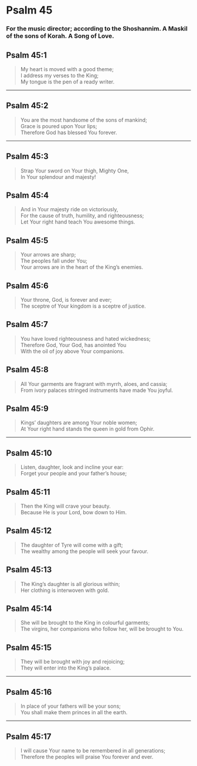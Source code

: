 # Psalm 45

### For the music director; according to the Shoshannim. A Maskil of the sons of Korah. A Song of Love.

## Psalm 45:1

> My heart is moved with a good theme;  
> I address my verses to the King;  
> My tongue is the pen of a ready writer.

---

## Psalm 45:2

> You are the most handsome of the sons of mankind;  
> Grace is poured upon Your lips;  
> Therefore God has blessed You forever.

---

## Psalm 45:3

> Strap Your sword on Your thigh, Mighty One,  
> In Your splendour and majesty!

## Psalm 45:4

> And in Your majesty ride on victoriously,  
> For the cause of truth, humility, and righteousness;  
> Let Your right hand teach You awesome things.

## Psalm 45:5

> Your arrows are sharp;  
> The peoples fall under You;  
> Your arrows are in the heart of the King’s enemies.

## Psalm 45:6

> Your throne, God, is forever and ever;  
> The sceptre of Your kingdom is a sceptre of justice.

## Psalm 45:7

> You have loved righteousness and hated wickedness;  
> Therefore God, Your God, has anointed You  
> With the oil of joy above Your companions.

## Psalm 45:8

> All Your garments are fragrant with myrrh, aloes, and cassia;  
> From ivory palaces stringed instruments have made You joyful.

## Psalm 45:9

> Kings’ daughters are among Your noble women;  
> At Your right hand stands the queen in gold from Ophir.

---

## Psalm 45:10

> Listen, daughter, look and incline your ear:  
> Forget your people and your father’s house;

## Psalm 45:11

> Then the King will crave your beauty.  
> Because He is your Lord, bow down to Him.

## Psalm 45:12

> The daughter of Tyre will come with a gift;  
> The wealthy among the people will seek your favour.

## Psalm 45:13

> The King’s daughter is all glorious within;  
> Her clothing is interwoven with gold.

## Psalm 45:14

> She will be brought to the King in colourful garments;  
> The virgins, her companions who follow her, will be brought to You.

## Psalm 45:15

> They will be brought with joy and rejoicing;  
> They will enter into the King’s palace.

---

## Psalm 45:16

> In place of your fathers will be your sons;  
> You shall make them princes in all the earth.

---

## Psalm 45:17

> I will cause Your name to be remembered in all generations;  
> Therefore the peoples will praise You forever and ever.

